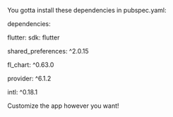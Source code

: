 You gotta install these dependencies in pubspec.yaml:

dependencies:

  flutter:
    sdk: flutter
    
  shared_preferences: ^2.0.15
  
  fl_chart: ^0.63.0
  
  provider: ^6.1.2
  
  intl: ^0.18.1

  Customize the app however you want!
